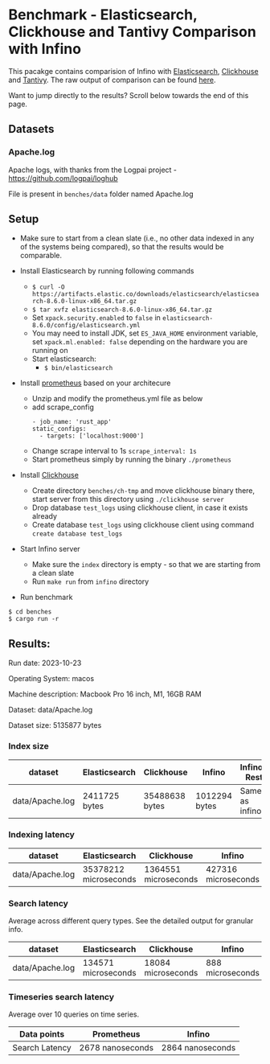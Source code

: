# Benchmark - Elasticsearch, Clickhouse and Tantivy Comparison with Infino

This pacakge contains comparision of Infino with [Elasticsearch](https://github.com/elastic/elasticsearch-rs), [Clickhouse](https://github.com/ClickHouse/ClickHouse) and [Tantivy](https://github.com/quickwit-oss/tantivy). The raw output of comparison can be found [here](output.txt).

Want to jump directly to the results? Scroll below towards the end of this page.

## Datasets

### Apache.log

Apache logs, with thanks from the Logpai project - https://github.com/logpai/loghub

File is present in `benches/data` folder named Apache.log

## Setup

- Make sure to start from a clean slate (i.e., no other data indexed in any of the systems being compared),
  so that the results would be comparable.
- Install Elasticsearch by running following commands
  - `$ curl -O https://artifacts.elastic.co/downloads/elasticsearch/elasticsearch-8.6.0-linux-x86_64.tar.gz`
  - `$ tar xvfz elasticsearch-8.6.0-linux-x86_64.tar.gz`
  - Set `xpack.security.enabled` to `false` in `elasticsearch-8.6.0/config/elasticsearch.yml`
  - You may need to install JDK, set `ES_JAVA_HOME` environment variable, set `xpack.ml.enabled: false` depending on
    the hardware you are running on
  - Start elasticsearch:
    - `$ bin/elasticsearch`
- Install [prometheus](https://prometheus.io/download/) based on your architecure
  - Unzip and modify the prometheus.yml file as below
  - add scrape_config
    ```
    - job_name: 'rust_app'
    static_configs:
      - targets: ['localhost:9000']
    ```
  - Change scrape interval to 1s `scrape_interval: 1s`
  - Start prometheus simply by running the binary `./prometheus`
- Install [Clickhouse](https://clickhouse.com/docs/en/install)
  - Create directory `benches/ch-tmp` and move clickhouse binary there, start server from this directory using `./clickhouse server`
  - Drop database `test_logs` using clickhouse client, in case it exists already
  - Create database `test_logs` using clickhouse client using command `create database test_logs`
- Start Infino server

  - Make sure the `index` directory is empty - so that we are starting from a clean slate
  - Run `make run` from `infino` directory

- Run benchmark

```
$ cd benches
$ cargo run -r
```

## Results:

Run date: 2023-10-23

Operating System: macos

Machine description: Macbook Pro 16 inch, M1, 16GB RAM

Dataset: data/Apache.log

Dataset size: 5135877 bytes

### Index size

| dataset         | Elasticsearch | Clickhouse     | Infino        | Infino-Rest    |
| --------------- | ------------- | -------------- | ------------- | -------------- |
| data/Apache.log | 2411725 bytes | 35488638 bytes | 1012294 bytes | Same as infino |

### Indexing latency

| dataset         | Elasticsearch         | Clickhouse           | Infino              | Infino-Rest          |
| --------------- | --------------------- | -------------------- | ------------------- | -------------------- |
| data/Apache.log | 35378212 microseconds | 1364551 microseconds | 427316 microseconds | 1081403 microseconds |

### Search latency

Average across different query types. See the detailed output for granular info.

| dataset         | Elasticsearch       | Clickhouse         | Infino           | Infino-Rest       |
| --------------- | ------------------- | ------------------ | ---------------- | ----------------- |
| data/Apache.log | 134571 microseconds | 18084 microseconds | 888 microseconds | 3804 microseconds |

### Timeseries search latency

Average over 10 queries on time series.

| Data points    | Prometheus        | Infino            |
| -------------- | ----------------- | ----------------- |
| Search Latency | 2678 nanoseconds | 2864 nanoseconds |

